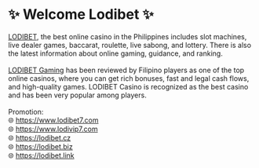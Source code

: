 <h1>✨ Welcome Lodibet ✨</h1>
<a href="https://www.lodibet7.com" title="Lodibet">LODIBET</a>, the best online casino in the Philippines includes slot machines, live dealer games, baccarat, roulette, live sabong, and lottery. There is also the latest information about online gaming, guidance, and ranking.
<br><br>
<a href="https://www.lodivip7.com" title="Lodibet Gaming">LODIBET Gaming</a> has been reviewed by Filipino players as one of the top online casinos, where you can get rich bonuses, fast and legal cash flows, and high-quality games. LODIBET Casino is recognized as the best casino and has been very popular among players.
<br><br>
Promotion:<br>
🌐 <a href="https://www.lodibet7.com" title="Lodibet">https://www.lodibet7.com</a><br>
🌐 <a href="https://www.lodivip7.com" title="Lodibet Gaming">https://www.lodivip7.com</a><br>
🌐 <a href="https://lodibet.cz" title="Lodibet Casino">https://lodibet.cz</a><br>
🌐 <a href="https://lodibet.biz" title="Lodibet Biz">https://lodibet.biz</a><br>
🌐 <a href="https://lodibet.link" title="Lodibet Link">https://lodibet.link</a><br>
<br><br>
